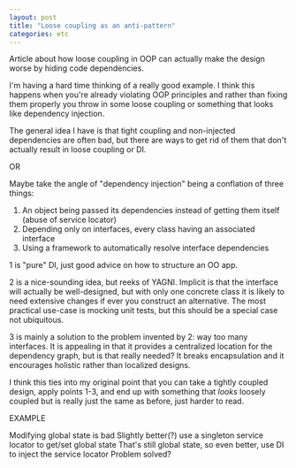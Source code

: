 ```yaml
---
layout: post
title: "Loose coupling as an anti-pattern"
categories: etc
---
```


Article about how loose coupling in OOP can actually make the design worse by
hiding code dependencies.

I'm having a hard time thinking of  a really good example. I think this happens
when you're already violating OOP principles and rather than fixing them
properly you throw in some loose coupling or something that looks like
dependency injection.

The general idea I have is that tight coupling and non-injected dependencies are
often bad, but there are ways to get rid of them that don't actually result in
loose coupling or DI.

OR

Maybe take the angle of "dependency injection" being a conflation of three things:

1. An object being passed its dependencies instead of getting them itself (abuse
   of service locator)
2. Depending only on interfaces, every class having an associated interface
3. Using a framework to automatically resolve interface dependencies

1 is "pure" DI, just good advice on how to structure an OO app.

2 is a nice-sounding idea, but reeks of YAGNI. Implicit is that the interface
will actually be well-designed, but with only one concrete class it is likely to
need extensive changes if ever you construct an alternative. The most practical
use-case is mocking unit tests, but this should be a special case not
ubiquitous.

3 is mainly a solution to the problem invented by 2: way too many interfaces. It
is appealing in that it provides a centralized location for the dependency
graph, but is that really needed? It breaks encapsulation and it encourages
holistic rather than localized designs.

I think this ties into my original point that you can take a tightly coupled
design, apply points 1-3, and end up with something that _looks_ loosely coupled
but is really just the same as before, just harder to read.

EXAMPLE

Modifying global state is bad
Slightly better(?) use a singleton service locator to get/set global state
That's still global state, so even better, use DI to inject the service locator
Problem solved?
